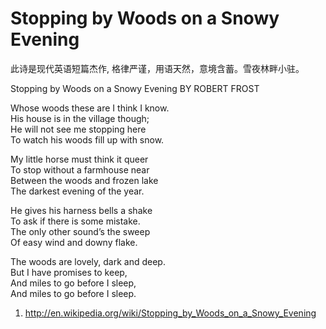 Stopping by Woods on a Snowy Evening
========


此诗是现代英语短篇杰作, 格律严谨，用语天然，意境含蓄。雪夜林畔小驻。

Stopping by Woods on a Snowy Evening
BY ROBERT FROST

Whose woods these are I think I know.   
His house is in the village though;   
He will not see me stopping here   
To watch his woods fill up with snow.   

My little horse must think it queer   
To stop without a farmhouse near   
Between the woods and frozen lake   
The darkest evening of the year.   

He gives his harness bells a shake   
To ask if there is some mistake.   
The only other sound’s the sweep   
Of easy wind and downy flake.   

The woods are lovely, dark and deep.   
But I have promises to keep,   
And miles to go before I sleep,   
And miles to go before I sleep.


1. <http://en.wikipedia.org/wiki/Stopping_by_Woods_on_a_Snowy_Evening>